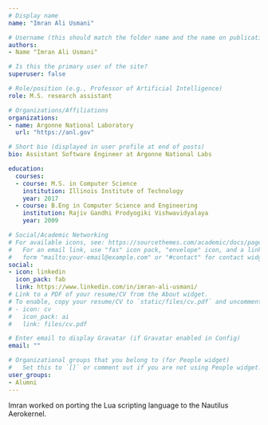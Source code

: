 ```yaml
---
# Display name
name: "Imran Ali Usmani"

# Username (this should match the folder name and the name on publications)
authors:
- Name "Imran Ali Usmani"

# Is this the primary user of the site?
superuser: false

# Role/position (e.g., Professor of Artificial Intelligence)
role: M.S. research assistant

# Organizations/Affiliations
organizations:
- name: Argonne National Laboratory
  url: "https://anl.gov"

# Short bio (displayed in user profile at end of posts)
bio: Assistant Software Engineer at Argonne National Labs

education:
  courses:
  - course: M.S. in Computer Science
    institution: Illinois Institute of Technology
    year: 2017
  - course: B.Eng in Computer Science and Engineering
    institution: Rajiv Gandhi Prodyogiki Vishwavidyalaya
    year: 2009

# Social/Academic Networking
# For available icons, see: https://sourcethemes.com/academic/docs/page-builder/#icons
#   For an email link, use "fas" icon pack, "envelope" icon, and a link in the
#   form "mailto:your-email@example.com" or "#contact" for contact widget.
social:
- icon: linkedin
  icon_pack: fab
  link: https://www.linkedin.com/in/imran-ali-usmani/
# Link to a PDF of your resume/CV from the About widget.
# To enable, copy your resume/CV to `static/files/cv.pdf` and uncomment the lines below.
# - icon: cv
#   icon_pack: ai
#   link: files/cv.pdf

# Enter email to display Gravatar (if Gravatar enabled in Config)
email: ""

# Organizational groups that you belong to (for People widget)
#   Set this to `[]` or comment out if you are not using People widget.
user_groups:
- Alumni
---
```


Imran worked on porting the Lua scripting language to the Nautilus Aerokernel.
